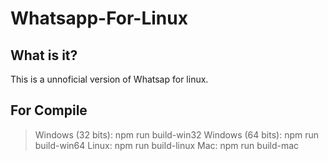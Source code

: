 # Whatsapp-For-Linux

## What is it?
This is a unnoficial version of Whatsap for linux.

## For Compile
> Windows (32 bits): npm run build-win32
> Windows (64 bits): npm run build-win64
> Linux: npm run build-linux
> Mac: npm run build-mac
